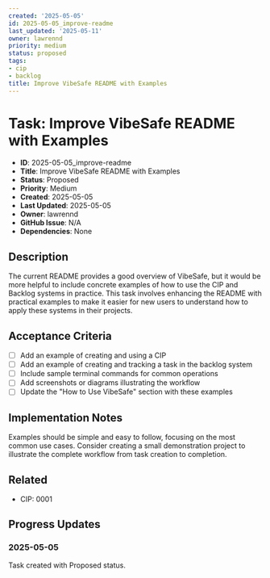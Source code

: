 ```yaml
---
created: '2025-05-05'
id: 2025-05-05_improve-readme
last_updated: '2025-05-11'
owner: lawrennd
priority: medium
status: proposed
tags:
- cip
- backlog
title: Improve VibeSafe README with Examples
---
```


# Task: Improve VibeSafe README with Examples

- **ID**: 2025-05-05_improve-readme
- **Title**: Improve VibeSafe README with Examples
- **Status**: Proposed
- **Priority**: Medium
- **Created**: 2025-05-05
- **Last Updated**: 2025-05-05
- **Owner**: lawrennd
- **GitHub Issue**: N/A
- **Dependencies**: None

## Description

The current README provides a good overview of VibeSafe, but it would be more helpful to include concrete examples of how to use the CIP and Backlog systems in practice. This task involves enhancing the README with practical examples to make it easier for new users to understand how to apply these systems in their projects.

## Acceptance Criteria

- [ ] Add an example of creating and using a CIP
- [ ] Add an example of creating and tracking a task in the backlog system
- [ ] Include sample terminal commands for common operations
- [ ] Add screenshots or diagrams illustrating the workflow
- [ ] Update the "How to Use VibeSafe" section with these examples

## Implementation Notes

Examples should be simple and easy to follow, focusing on the most common use cases. Consider creating a small demonstration project to illustrate the complete workflow from task creation to completion.

## Related

- CIP: 0001

## Progress Updates

### 2025-05-05

Task created with Proposed status. 